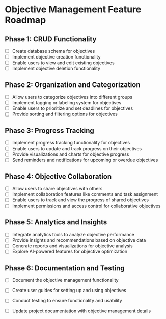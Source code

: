# Objective Management Feature Roadmap

## Phase 1: CRUD Functionality
- [ ] Create database schema for objectives
- [ ] Implement objective creation functionality
- [ ] Enable users to view and edit existing objectives
- [ ] Implement objective deletion functionality

## Phase 2: Organization and Categorization
- [ ] Allow users to categorize objectives into different groups
- [ ] Implement tagging or labeling system for objectives
- [ ] Enable users to prioritize and set deadlines for objectives
- [ ] Provide sorting and filtering options for objectives

## Phase 3: Progress Tracking
- [ ] Implement progress tracking functionality for objectives
- [ ] Enable users to update and track progress on their objectives
- [ ] Provide visualizations and charts for objective progress
- [ ] Send reminders and notifications for upcoming or overdue objectives

## Phase 4: Objective Collaboration
- [ ] Allow users to share objectives with others
- [ ] Implement collaboration features like comments and task assignment
- [ ] Enable users to track and view the progress of shared objectives
- [ ] Implement permissions and access control for collaborative objectives

## Phase 5: Analytics and Insights
- [ ] Integrate analytics tools to analyze objective performance
- [ ] Provide insights and recommendations based on objective data
- [ ] Generate reports and visualizations for objective analysis
- [ ] Explore AI-powered features for objective optimization

## Phase 6: Documentation and Testing
- [ ] Document the objective management functionality
- [ ] Create user guides for setting up and using objectives
- [ ] Conduct testing to ensure functionality and usability
- [ ] Update project documentation with objective management details

